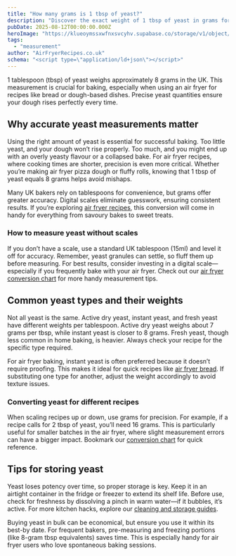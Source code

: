 ```yaml
---
title: "How many grams is 1 tbsp of yeast?"
description: "Discover the exact weight of 1 tbsp of yeast in grams for UK baking. Perfect for air fryer recipes and precise measurements every time."
pubDate: 2025-08-12T00:00:00.000Z
heroImage: "https://klueoymssxwfnxsvcyhv.supabase.co/storage/v1/object/public/md/how-many-grams-is-1-tbsp-of-yeast-82b3f1e5.webp"
tags:
  - "measurement"
author: "AirFryerRecipes.co.uk"
schema: "<script type=\"application/ld+json\"></script>"
---
```


<p>1 tablespoon (tbsp) of yeast weighs approximately 8 grams in the UK. This measurement is crucial for baking, especially when using an air fryer for recipes like bread or dough-based dishes. Precise yeast quantities ensure your dough rises perfectly every time.</p>  

<h2>Why accurate yeast measurements matter</h2>  
<p>Using the right amount of yeast is essential for successful baking. Too little yeast, and your dough won’t rise properly. Too much, and you might end up with an overly yeasty flavour or a collapsed bake. For air fryer recipes, where cooking times are shorter, precision is even more critical. Whether you’re making air fryer pizza dough or fluffy rolls, knowing that 1 tbsp of yeast equals 8 grams helps avoid mishaps.</p>  

<p>Many UK bakers rely on tablespoons for convenience, but grams offer greater accuracy. Digital scales eliminate guesswork, ensuring consistent results. If you’re exploring <a href=https://www.airfryerrecipe.co.uk/recipes>air fryer recipes</a>, this conversion will come in handy for everything from savoury bakes to sweet treats.</p>  

<h3>How to measure yeast without scales</h3>  
<p>If you don’t have a scale, use a standard UK tablespoon (15ml) and level it off for accuracy. Remember, yeast granules can settle, so fluff them up before measuring. For best results, consider investing in a digital scale—especially if you frequently bake with your air fryer. Check out our <a href=https://www.airfryerrecipe.co.uk/air-fryer-conversion-chart>air fryer conversion chart</a> for more handy measurement tips.</p>  

<h2>Common yeast types and their weights</h2>  
<p>Not all yeast is the same. Active dry yeast, instant yeast, and fresh yeast have different weights per tablespoon. Active dry yeast weighs about 7 grams per tbsp, while instant yeast is closer to 8 grams. Fresh yeast, though less common in home baking, is heavier. Always check your recipe for the specific type required.</p>  

<p>For air fryer baking, instant yeast is often preferred because it doesn’t require proofing. This makes it ideal for quick recipes like <a href=https://www.airfryerrecipe.co.uk/recipe-category/bread>air fryer bread</a>. If substituting one type for another, adjust the weight accordingly to avoid texture issues.</p>  

<h3>Converting yeast for different recipes</h3>  
<p>When scaling recipes up or down, use grams for precision. For example, if a recipe calls for 2 tbsp of yeast, you’ll need 16 grams. This is particularly useful for smaller batches in the air fryer, where slight measurement errors can have a bigger impact. Bookmark our <a href=https://www.airfryerrecipe.co.uk/air-fryer-conversion-chart>conversion chart</a> for quick reference.</p>  

<h2>Tips for storing yeast</h2>  
<p>Yeast loses potency over time, so proper storage is key. Keep it in an airtight container in the fridge or freezer to extend its shelf life. Before use, check for freshness by dissolving a pinch in warm water—if it bubbles, it’s active. For more kitchen hacks, explore our <a href=https://www.airfryerrecipe.co.uk/air-fryer-cleaner>cleaning and storage guides</a>.</p>  

<p>Buying yeast in bulk can be economical, but ensure you use it within its best-by date. For frequent bakers, pre-measuring and freezing portions (like 8-gram tbsp equivalents) saves time. This is especially handy for air fryer users who love spontaneous baking sessions.</p>
